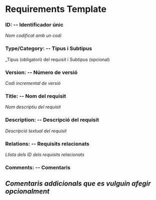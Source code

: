 # Requirements Template

### ID: -- Identificador únic
_Nom codificat amb un codi_

### Type/Category: -- Tipus i Subtipus
_Tipus (obligatori) del requisit i Subtipus (opcional)

### Version: -- Número de versió
_Codi incremental de versió_

### Title: -- Nom del requisit
_Nom descriptiu del requisit_

### Description: -- Descripció del requisit
_Descripció textual del requisit_

### Relations: -- Requisits relacionats
_Llista dels ID dels requisits relacionats_

### Comments: -- Comentaris
_Comentaris addicionals que es vulguin afegir opcionalment_
---
